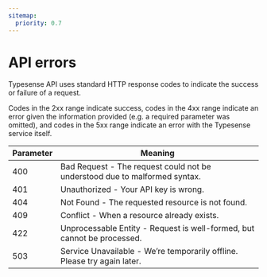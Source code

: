 ```yaml
---
sitemap:
  priority: 0.7
---
```


# API errors
Typesense API uses standard HTTP response codes to indicate the success or failure of a request.

Codes in the 2xx range indicate success, codes in the 4xx range indicate an error given the information provided (e.g. a required parameter was omitted), and codes in the 5xx range indicate an error with the Typesense service itself.

| Parameter      | Meaning     |
| -------------- | ----------- |
|400	|Bad Request - The request could not be understood due to malformed syntax.|
|401	|Unauthorized - Your API key is wrong.|
|404	|Not Found - The requested resource is not found.|
|409	|Conflict - When a resource already exists.|
|422	|Unprocessable Entity - Request is well-formed, but cannot be processed.|
|503	|Service Unavailable - We’re temporarily offline. Please try again later.|
